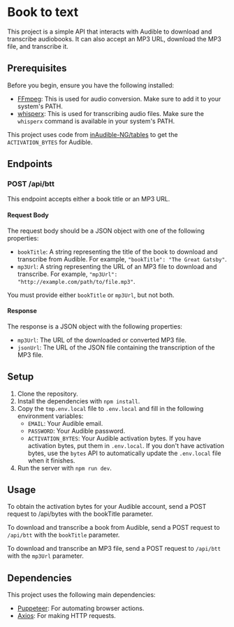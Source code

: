 # Book to text

This project is a simple API that interacts with Audible to download and transcribe audiobooks. It can also accept an MP3 URL, download the MP3 file, and transcribe it.

## Prerequisites

Before you begin, ensure you have the following installed:

- [FFmpeg](https://ffmpeg.org/): This is used for audio conversion. Make sure to add it to your system's PATH.
- [whisperx](https://github.com/m-bain/whisperX): This is used for transcribing audio files. Make sure the `whisperx` command is available in your system's PATH.

This project uses code from [inAudible-NG/tables](https://github.com/inAudible-NG/tables) to get the `ACTIVATION_BYTES` for Audible.

## Endpoints

### POST /api/btt

This endpoint accepts either a book title or an MP3 URL.

#### Request Body

The request body should be a JSON object with one of the following properties:

- `bookTitle`: A string representing the title of the book to download and transcribe from Audible. 
               For example, `"bookTitle": "The Great Gatsby"`.
- `mp3Url`: A string representing the URL of an MP3 file to download and transcribe. 
               For example, `"mp3Url": "http://example.com/path/to/file.mp3"`.

You must provide either `bookTitle` or `mp3Url`, but not both.

#### Response

The response is a JSON object with the following properties:

- `mp3Url`: The URL of the downloaded or converted MP3 file.
- `jsonUrl`: The URL of the JSON file containing the transcription of the MP3 file.

## Setup

1. Clone the repository.
2. Install the dependencies with `npm install`.
3. Copy the `tmp.env.local` file to `.env.local` and fill in the following environment variables:
   - `EMAIL`: Your Audible email.
   - `PASSWORD`: Your Audible password.
   - `ACTIVATION_BYTES`: Your Audible activation bytes. If you have activation bytes, put them in `.env.local`. If you don't have activation bytes, use the `bytes` API to automatically update the `.env.local` file when it finishes.
4. Run the server with `npm run dev`.

## Usage

To obtain the activation bytes for your Audible account, send a POST request to /api/bytes with the bookTitle parameter.

To download and transcribe a book from Audible, send a POST request to `/api/btt` with the `bookTitle` parameter.

To download and transcribe an MP3 file, send a POST request to `/api/btt` with the `mp3Url` parameter.

## Dependencies

This project uses the following main dependencies:

- [Puppeteer](https://pptr.dev/): For automating browser actions.
- [Axios](https://axios-http.com/): For making HTTP requests.
